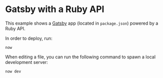 # Gatsby with a Ruby API

This example shows a [Gatsby](https://www.gatsbyjs.org/) app (located in `package.json`) powered by a Ruby API.

In order to deploy, run:

```
now
```

When editing a file, you can run the following command to spawn a local development server:

```
now dev
```
